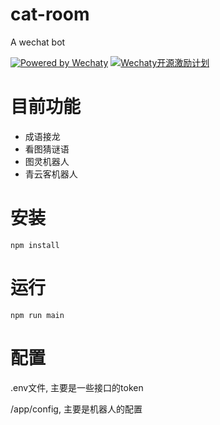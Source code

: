 # cat-room
A wechat bot

[![Powered by Wechaty](https://img.shields.io/badge/Powered%20By-Wechaty-green.svg)](https://github.com/chatie/wechaty)
[![Wechaty开源激励计划](https://img.shields.io/badge/Wechaty-开源激励计划-green.svg)](https://github.com/juzibot/Welcome/wiki/Everything-about-Wechaty)

#	目前功能
-	成语接龙
-	看图猜谜语
-	图灵机器人
-	青云客机器人

#	安装
```
npm install
```

# 运行
```
npm run main
```

# 配置
.env文件, 主要是一些接口的token

/app/config, 主要是机器人的配置